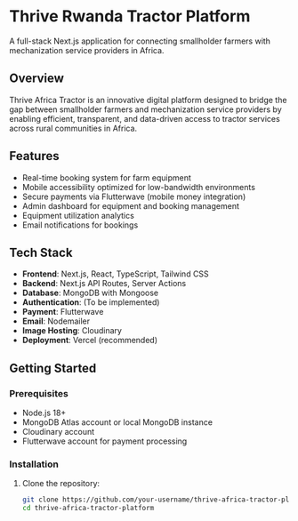 # Thrive Rwanda Tractor Platform

A full-stack Next.js application for connecting smallholder farmers with mechanization service providers in Africa.

## Overview

Thrive Africa Tractor is an innovative digital platform designed to bridge the gap between smallholder farmers and mechanization service providers by enabling efficient, transparent, and data-driven access to tractor services across rural communities in Africa.

## Features

- Real-time booking system for farm equipment
- Mobile accessibility optimized for low-bandwidth environments
- Secure payments via Flutterwave (mobile money integration)
- Admin dashboard for equipment and booking management
- Equipment utilization analytics
- Email notifications for bookings

## Tech Stack

- **Frontend**: Next.js, React, TypeScript, Tailwind CSS
- **Backend**: Next.js API Routes, Server Actions
- **Database**: MongoDB with Mongoose
- **Authentication**: (To be implemented)
- **Payment**: Flutterwave
- **Email**: Nodemailer
- **Image Hosting**: Cloudinary
- **Deployment**: Vercel (recommended)

## Getting Started

### Prerequisites

- Node.js 18+ 
- MongoDB Atlas account or local MongoDB instance
- Cloudinary account
- Flutterwave account for payment processing

### Installation

1. Clone the repository:
   ```bash
   git clone https://github.com/your-username/thrive-africa-tractor-platform.git
   cd thrive-africa-tractor-platform


